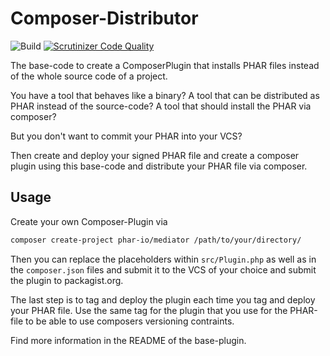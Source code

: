 # Composer-Distributor

![Build](https://github.com/phar-io/composer-distributor/workflows/Build/badge.svg)
[![Scrutinizer Code Quality](https://scrutinizer-ci.com/g/phar-io/composer-distributor/badges/quality-score.png?b=main)](https://scrutinizer-ci.com/g/phar-io/composer-distributor/?branch=main)

The base-code to create a ComposerPlugin that installs PHAR files
instead of the whole source code of a project.

You have a tool that behaves like a binary? A tool that can be distributed as
PHAR instead of the source-code? A tool that should install the PHAR via
composer?

But you don't want to commit your PHAR into your VCS?

Then create and deploy your signed PHAR file and create a composer plugin using
this base-code and distribute your PHAR file via composer.

## Usage

Create your own Composer-Plugin via

```bash
composer create-project phar-io/mediator /path/to/your/directory/
```

Then you can replace the placeholders within `src/Plugin.php` as well as in the
`composer.json` files and submit it to the VCS of your choice and submit the
plugin to packagist.org.

The last step is to tag and deploy the plugin each time you tag and deploy your
PHAR file. Use the same tag for the plugin that you use for the PHAR-file to be
able to use composers versioning contraints.

Find more information in the README of the base-plugin.
